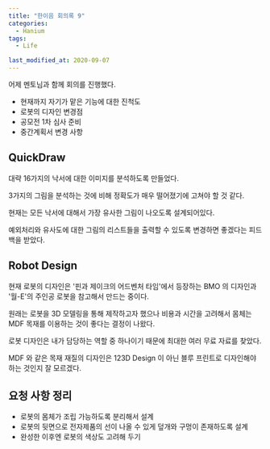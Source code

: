 ```yaml
---
title: "한이음 회의록 9"
categories:
  - Hanium 
tags:
  - Life

last_modified_at: 2020-09-07
---
```


어제 멘토님과 함께 회의를 진행했다.

   * 현재까지 자기가 맡은 기능에 대한 진척도
   * 로봇의 디자인 변경점
   * 공모전 1차 심사 준비
   * 중간계획서 변경 사항

## QuickDraw

대략 16가지의 낙서에 대한 이미지를 분석하도록 만들었다.

3가지의 그림을 분석하는 것에 비해 정확도가 매우 떨어졌기에 고쳐야 할 것 같다.

현재는 모든 낙서에 대해서 가장 유사한 그림이 나오도록 설계되어있다.

예외처리와 유사도에 대한 그림의 리스트들을 출력할 수 있도록 변경하면 좋겠다는 피드백을 받았다.

## Robot Design

현재 로봇의 디자인은 '핀과 제이크의 어드벤처 타임'에서 등장하는 BMO 의 디자인과 '월-E'의 주인공 로봇을 참고해서 만드는 중이다.

원래는 로봇을 3D 모델링을 통해 제작하고자 했으나 비용과 시간을 고려해서 몸체는 MDF 목재를 이용하는 것이 좋다는 결정이 나왔다.

로봇 디자인은 내가 담당하는 역할 중 하나이기 때문에 최대한 여러 무료 자료를 찾았다.

MDF 와 같은 목재 재질의 디자인은 123D Design 이 아닌 블루 프린트로 디자인해야 하는 것인지 잘 모르겠다.

## 요청 사항 정리

   * 로봇의 몸체가 조립 가능하도록 분리해서 설계
   * 로봇의 뒷면으로 전자제품의 선이 나올 수 있게 덮개와 구멍이 존재하도록 설계
   * 완성한 이후엔 로봇의 색상도 고려해 두기




